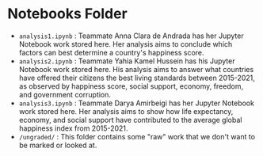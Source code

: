 # Notebooks Folder

- `analysis1.ipynb` : Teammate Anna Clara de Andrada has her Jupyter Notebook work stored here. Her analysis aims to conclude which factors can best determine a country's happiness score. 
- `analysis2.ipynb` : Teammate Yahia Kamel Hussein has his Jupyter Notebook work stored here. His analysis aims to answer what countries have offered their citizens the best living standards between 2015-2021, as observed by happiness score, social support, economy, freedom, and government corruption. 
- `analysis3.ipynb` : Teammate Darya Amirbeigi has her Jupyter Notebook work stored here. Her analysis aims to show how life expectancy, economy, and social support have contributed to the average global happiness index from 2015-2021. 
- `/ungraded/` : This folder contains some "raw" work that we don't want to be marked or looked at.   
